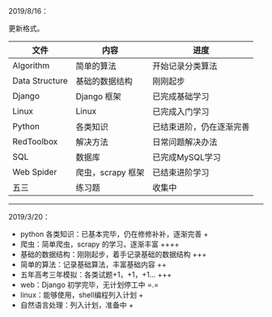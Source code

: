 2019/8/16：

更新格式。

| 文件           | 内容              | 进度                     |
| -------------- | ----------------- | ------------------------ |
| Algorithm      | 简单的算法        | 开始记录分类算法         |
| Data Structure | 基础的数据结构    | 刚刚起步                 |
| Django         | Django 框架       | 已完成基础学习           |
| Linux          | Linux             | 已完成入门学习           |
| Python         | 各类知识          | 已结束进阶，仍在逐渐完善 |
| RedToolbox     | 解决方法          | 日常问题解决办法         |
| SQL            | 数据库            | 已完成MySQL学习          |
| Web Spider     | 爬虫，scrapy 框架 | 已结束进阶学习           |
| 五三           | 练习题            | 收集中                   |

***

2019/3/20：

- python 各类知识：已基本完毕，仍在修修补补，逐渐完善 +
- 爬虫：简单爬虫，scrapy 的学习，逐渐丰富 ++++
- 基础的数据结构：刚刚起步，着手记录基础的数据结构 +++
- 简单的算法：记录基础算法，丰富基础内容 ++
- 五年高考三年模拟：各类试题+1，+1，+1... +++
- web：Django 初学完毕，无计划停工中 =.=
- linux：能够使用，shell编程列入计划 +
- 自然语言处理：列入计划，准备中 +

